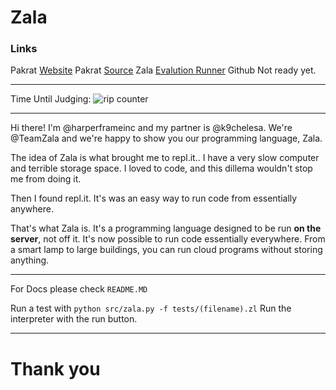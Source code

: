 # Zala

### Links

Pakrat [Website](https://Pakrat.teamzala.repl.co)
Pakrat [Source](https://repl.it/@TeamZala/Pakrat#templates/packagedesc.html)
Zala [Evalution Runner](https://evaluation-server.harperframeinc.repl.co/)
Github Not ready yet.
___

Time Until Judging:
![rip counter](https://PostWidgets.harperframeinc.repl.co/2f0u95DNrrFnEpY5xOtNfmZrB)
___

Hi there! I'm @harperframeinc and my partner is @k9chelesa. We're @TeamZala and we're happy to show you our programming language, Zala.

The idea of Zala is what brought me to repl.it.. I have a very slow computer and terrible storage space. I loved to code, and this dillema wouldn't stop me from doing it.

Then I found repl.it. It's was an easy way to run code from essentially anywhere.

That's what Zala is. It's a programming language designed to be run **on the server**, not off it. It's now possible to run code essentially everywhere. From a smart lamp to large buildings, you can run cloud programs without storing anything. 

___

For Docs please check `README.MD`

Run a test with `python src/zala.py -f tests/(filename).zl`
Run the interpreter with the run button.

___

# Thank you